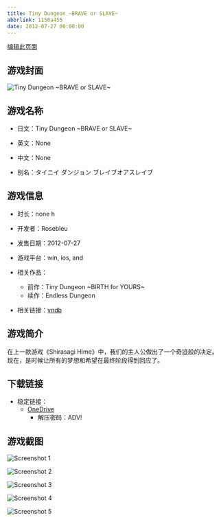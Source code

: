 ```yaml
---
title: Tiny Dungeon ~BRAVE or SLAVE~
abbrlink: 1150a455
date: 2012-07-27 00:00:00
---
```

[编辑此页面](https://github.com/ACG-3/ADV3-source/blob/main/source/_posts/games/Tiny%20Dungeon%20~BRAVE%20or%20SLAVE~.md)

## 游戏封面

![Tiny Dungeon ~BRAVE or SLAVE~](https://pan.timero.xyz/onedrive/img_lib_001/Tiny%20Dungeon%20~BRAVE%20or%20SLAVE~_cover.avif)


## 游戏名称

- 日文：Tiny Dungeon ~BRAVE or SLAVE~
- 英文：None
- 中文：None

- 别名：タイニイ ダンジョン ブレイブオアスレイブ


## 游戏信息

- 时长：none h
- 开发者：Rosebleu
- 发售日期：2012-07-27
- 游戏平台：win, ios, and
- 相关作品：
   - 前作：Tiny Dungeon ~BIRTH for YOURS~
   - 续作：Endless Dungeon

- 相关链接：[vndb](https://vndb.org/v9754)


## 游戏简介

在上一款游戏《Shirasagi Hime》中，我们的主人公做出了一个奇迹般的决定。现在，是时候让所有的梦想和希望在最终阶段得到回应了。


## 下载链接

- 稳定链接：
    - [OneDrive](https://pan.timero.xyz/onedrive/adv_lib_001/Tiny%20Dungeon%20~BRAVE%20or%20SLAVE~)
        - 解压密码：ADV!



## 游戏截图


![Screenshot 1](https://pan.timero.xyz/onedrive/img_lib_001/Tiny%20Dungeon%20~BRAVE%20or%20SLAVE~_Screenshot_1.avif)

![Screenshot 2](https://pan.timero.xyz/onedrive/img_lib_001/Tiny%20Dungeon%20~BRAVE%20or%20SLAVE~_Screenshot_2.avif)

![Screenshot 3](https://pan.timero.xyz/onedrive/img_lib_001/Tiny%20Dungeon%20~BRAVE%20or%20SLAVE~_Screenshot_3.avif)

![Screenshot 4](https://pan.timero.xyz/onedrive/img_lib_001/Tiny%20Dungeon%20~BRAVE%20or%20SLAVE~_Screenshot_4.avif)

![Screenshot 5](https://pan.timero.xyz/onedrive/img_lib_001/Tiny%20Dungeon%20~BRAVE%20or%20SLAVE~_Screenshot_5.avif)

